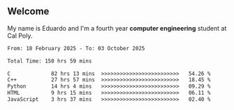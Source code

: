 ## Welcome

 My name is Eduardo and I'm a fourth year **computer engineering** student at Cal Poly.

<!--START_SECTION:waka-->

```txt
From: 18 February 2025 - To: 03 October 2025

Total Time: 150 hrs 59 mins

C             82 hrs 13 mins  >>>>>>>>>>>>>>>>>>>>>>>>>   54.26 %
C++           27 hrs 57 mins  >>>>>>>>>>>>>>>>>>>>>>>>>   18.45 %
Python        14 hrs 4 mins   >>>>>>>>>>>>>>>>>>>>>>>>>   09.29 %
HTML          9 hrs 15 mins   >>>>>>>>>>>>>>>>>>>>>>>>>   06.11 %
JavaScript    3 hrs 37 mins   >>>>>>>>>>>>>>>>>>>>>>>>>   02.40 %
```

<!--END_SECTION:waka-->

<!--
**lalog12/lalog12** is a ✨ _special_ ✨ repository because its `README.md` (this file) appears on your GitHub profile.

Here are some ideas to get you started:

- 🔭 I’m currently working on ...
- 🌱 I’m currently learning ...
- 👯 I’m looking to collaborate on ...
- 🤔 I’m looking for help with ...
- 💬 Ask me about ...
- 📫 How to reach me: ...
- 😄 Pronouns: ...
- ⚡ Fun fact: ...
-->
